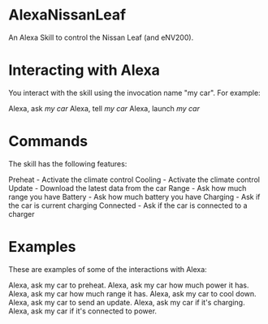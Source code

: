 # AlexaNissanLeaf
An Alexa Skill to control the Nissan Leaf (and eNV200).

# Interacting with Alexa
You interact with the skill using the invocation name "my car". For example:

Alexa, ask *my car*
Alexa, tell *my car*
Alexa, launch *my car*

# Commands
The skill has the following features:

Preheat - Activate the climate control
Cooling - Activate the climate control
Update - Download the latest data from the car
Range - Ask how much range you have
Battery - Ask how much battery you have
Charging - Ask if the car is current charging
Connected - Ask if the car is connected to a charger

# Examples
These are examples of some of the interactions with Alexa:

Alexa, ask my car to preheat.
Alexa, ask my car how much power it has.
Alexa, ask my car how much range it has.
Alexa, ask my car to cool down. 
Alexa, ask my car to send an update. 
Alexa, ask my car if it's charging.
Alexa, ask my car if it's connected to power.